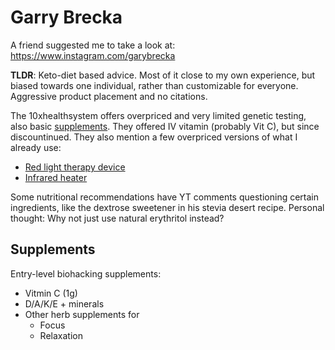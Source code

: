 # Garry Brecka

A friend suggested me to take a look at: <https://www.instagram.com/garybrecka>

**TLDR**: Keto-diet based advice. Most of it close to my own experience, but biased towards one individual, rather than customizable for everyone. Aggressive product placement and no citations.

The 10xhealthsystem offers overpriced and very limited genetic testing, also basic [supplements](#supplements). They offered IV vitamin (probably Vit C), but since discountinued. They also mention a few overpriced versions of what I already use:

- [Red light therapy device](https://amzn.to/493Ilyz)
- [Infrared heater](https://amzn.to/41MkGQJ)

Some nutritional recommendations have YT comments questioning certain ingredients, like the dextrose sweetener in his stevia desert recipe. Personal thought: Why not just use natural erythritol instead?

## Supplements

Entry-level biohacking supplements:

- Vitmin C (1g)
- D/A/K/E + minerals
- Other herb supplements for
  - Focus
  - Relaxation
